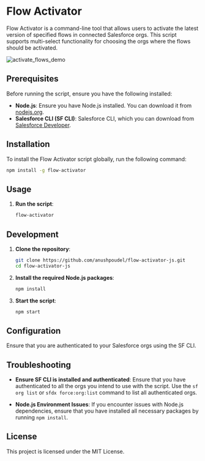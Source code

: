 # Flow Activator

Flow Activator is a command-line tool that allows users to activate the latest version of specified flows in connected Salesforce orgs. This script supports multi-select functionality for choosing the orgs where the flows should be activated.

![activate_flows_demo](https://github.com/anushpoudel/flow-activator-js/assets/31843222/38dbf200-8f3d-45f0-87f4-ea24d180fb88)

## Prerequisites

Before running the script, ensure you have the following installed:

- **Node.js**: Ensure you have Node.js installed. You can download it from [nodejs.org](https://nodejs.org/).
- **Salesforce CLI (SF CLI)**: Salesforce CLI, which you can download from [Salesforce Developer](https://developer.salesforce.com/tools/sfdxcli).

## Installation

To install the Flow Activator script globally, run the following command:

```bash
npm install -g flow-activator
```

## Usage

1. **Run the script**:

   ```bash
   flow-activator
   ```

## Development

1. **Clone the repository**:

   ```bash
   git clone https://github.com/anushpoudel/flow-activator-js.git
   cd flow-activator-js
   ```

2. **Install the required Node.js packages**:

   ```bash
   npm install
   ```

3. **Start the script**:

   ```bash
   npm start
   ```

## Configuration

Ensure that you are authenticated to your Salesforce orgs using the SF CLI.

## Troubleshooting

- **Ensure SF CLI is installed and authenticated**:
  Ensure that you have authenticated to all the orgs you intend to use with the script. Use the `sf org list` or `sfdx force:org:list` command to list all authenticated orgs.

- **Node.js Environment Issues**:
  If you encounter issues with Node.js dependencies, ensure that you have installed all necessary packages by running `npm install`.

## License

This project is licensed under the MIT License.
